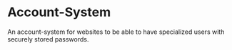 # Account-System
An account-system for websites to be able to have specialized users with securely stored passwords.
